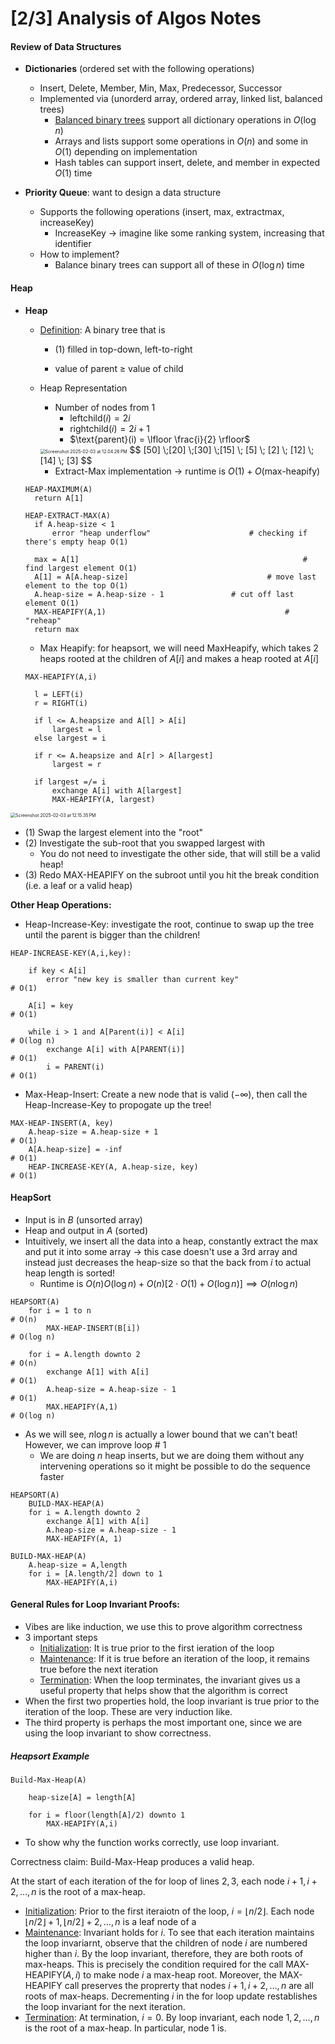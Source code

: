# [2/3] Analysis of Algos Notes

#### Review of Data Structures

- **Dictionaries** (ordered set with the following operations)
  - Insert, Delete, Member, Min, Max, Predecessor, Successor
  - Implemented via (unorderd array, ordered array, linked list, balanced trees)
    - <u>Balanced binary trees</u> support all dictionary operations in $O(\log n)$ 
    - Arrays and lists support some operations in $O(n)$ and some in $O(1)$ depending on implementation
    - Hash tables can support insert, delete, and member in expected $O(1)$ time

- **Priority Queue**: want to design a data structure
  - Supports the following operations (insert, max, extractmax, increaseKey)
    - IncreaseKey $\rightarrow$ imagine like some ranking system, increasing that identifier
  - How to implement?
    - Balance binary trees can support all of these in $O(\log n)$ time

#### Heap

- **Heap**

  - <u>Definition</u>: A binary tree that is

    - (1) filled in top-down, left-to-right

    - value of parent $\geq$ value of child

  - Heap Representation

    - Number of nodes from $1$
      - $\text{leftchild}(i) = 2i$
      - $\text{rightchild}(i) = 2i + 1$ 
      - $\text{parent}(i) = \lfloor \frac{i}{2} \rfloor$

    <img src="/Users/connorli/Desktop/Screenshot 2025-02-03 at 12.04.26 PM.png" alt="Screenshot 2025-02-03 at 12.04.26 PM" style="zoom:50%;" />
    $$
    [50] \;[20] \;[30] \;[15] \; [5] \; [2] \; [12] \;[14] \; [3]
    $$

    - Extract-Max implementation $\rightarrow$ runtime is $O(1) + O(\text{max-heapify})$ 

  ```
  HEAP-MAXIMUM(A) 
  	return A[1]
  	
  HEAP-EXTRACT-MAX(A)
  	if A.heap-size < 1
  		error "heap underflow" 						# checking if there's empty heap O(1)
  
  	max = A[1]													# find largest element O(1)
  	A[1] = A[A.heap-size]								# move last element to the top O(1)
  	A.heap-size = A.heap-size - 1				# cut off last element O(1)
  	MAX-HEAPIFY(A,1)										# "reheap" 
  	return max													
  ```

  - Max Heapify: for heapsort, we will need MaxHeapify, which takes 2 heaps rooted at the children of $A[i]$ and makes a heap rooted at $A[i]$ 

  ```
  MAX-HEAPIFY(A,i)
  	
  	l = LEFT(i)
  	r = RIGHT(i)
  	
  	if l <= A.heapsize and A[l] > A[i]
  		largest = l
  	else largest = i
  	
  	if r <= A.heapsize and A[r] > A[largest]
  		largest = r
  	
  	if largest =/= i
  		exchange A[i] with A[largest]
  		MAX-HEAPIFY(A, largest)
  ```

<img src="/Users/connorli/Library/Application Support/typora-user-images/Screenshot 2025-02-03 at 12.15.35 PM.png" alt="Screenshot 2025-02-03 at 12.15.35 PM" style="zoom:50%;" />

- (1) Swap the largest element into the "root"
- (2) Investigate the sub-root that you swapped largest with
  - You do not need to investigate the other side, that will still be a valid heap!
- (3) Redo MAX-HEAPIFY on the subroot until you hit the break condition (i.e. a leaf or a valid heap)

**Other Heap Operations:** 

- Heap-Increase-Key: investigate the root, continue to swap up the tree until the parent is bigger than the children!

```
HEAP-INCREASE-KEY(A,i,key):
	
	if key < A[i]
		error "new key is smaller than current key"								# O(1)
		
	A[i] = key																									# O(1)
	
	while i > 1 and A[Parent(i)] < A[i]													# O(log n)
		exchange A[i] with A[PARENT(i)]															# O(1)
		i = PARENT(i)																								# O(1)
```

- Max-Heap-Insert: Create a new node that is valid ($-\infty$), then call the Heap-Increase-Key to propogate up the tree!

```
MAX-HEAP-INSERT(A, key)
	A.heap-size = A.heap-size + 1														# O(1)
	A[A.heap-size] = -inf																		# O(1)
	HEAP-INCREASE-KEY(A, A.heap-size, key)									# O(1)
```

#### HeapSort

- Input is in $B$ (unsorted array)
- Heap and output in $A$ (sorted)
- Intuitively, we insert all the data into a heap, constantly extract the max and put it into some array $\rightarrow$ this case doesn't use a $3$rd array and instead just decreases the heap-size so that the back from $i$ to actual heap length is sorted!
  - Runtime is $O(n) O(\log n) + O(n)\left[2 \cdot O(1) + O(\log n)\right] \implies O(n \log n)$  

```
HEAPSORT(A)
	for i = 1 to n																					# O(n)
		MAX-HEAP-INSERT(B[i])																		# O(log n)
		
	for i = A.length downto 2																# O(n)
		exchange A[1] with A[i]																	# O(1)
		A.heap-size = A.heap-size - 1														# O(1)
		MAX.HEAPIFY(A,1)																				# O(log n)
```

- As we will see, $n \log n$ is actually a lower bound that we can't beat! However, we can improve loop \# 1
  - We are doing $n$ heap inserts, but we are doing them without any intervening operations so it might be possible to do the sequence faster

```
HEAPSORT(A)
	BUILD-MAX-HEAP(A)
	for i = A.length downto 2
		exchange A[1] with A[i]
		A.heap-size = A.heap-size - 1
		MAX-HEAPIFY(A, 1)
		
BUILD-MAX-HEAP(A)
	A.heap-size = A,length
	for i = [A.length/2] down to 1
		MAX-HEAPIFY(A,i)
```

#### General Rules for Loop Invariant Proofs:

- Vibes are like induction, we use this to prove algorithm correctness
- 3 important steps
  - <u>Initialization</u>: It is true prior to the first ieration of the loop
  - <u>Maintenance</u>: If it is true before an iteration of the loop, it remains true before the next iteration
  - <u>Termination</u>: When the loop terminates, the invariant gives us a useful property that helps show that the algorithm is correct
- When the first two properties hold, the loop invariant is true prior to the iteration of the loop. These are very induction like.
- The third property is perhaps the most important one, since we are using the loop invariant to show correctness. 

##### Heapsort Example

```
Build-Max-Heap(A)
	
	heap-size[A] = length[A]
	
	for i = floor(length[A]/2) downto 1
		MAX-HEAPIFY(A,i)
```

- To show why the function works correctly, use loop invariant.

Correctness claim: Build-Max-Heap produces a valid heap. 

At the start of each iteration of the for loop of lines $2, 3$, each node $i + 1, i+2, \dots, n$ is the root of a max-heap. 

- <u>Initialization</u>: Prior to the first iteraiotn of the loop, $i = \lfloor n /2\rfloor$. Each node $\lfloor n /2 \rfloor + 1, \lfloor n / 2 \rfloor + 2, \dots, n$ is a leaf node of a 
- <u>Maintenance</u>: Invariant holds for $i$. To see that each iteration maintains the loop invariarnt, observe that the children of node $i$ are numbered higher than $i$. By the loop invariant, therefore, they are both roots of max-heaps. This is precisely the condition required for the call $\text{MAX-HEAPIFY}(A,i)$ to make node $i$ a max-heap root. Moreover, the $\text{MAX-HEAPIFY}$ call preserves the proprerty that nodes $i+1, i +2, \dots, n$ are all roots of max-heaps. Decrementing $i$ in the for loop update restablishes the loop invariant for the next iteration.  
- <u>Termination</u>: At termination, $i = 0$. By loop invariant, each node $1, 2, \dots, n$ is the root of a max-heap. In particular, node $1$ is.